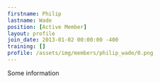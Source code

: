 ```yaml
---
firstname: Philip
lastname: Wade
position: [Active Member]
layout: profile
join_date: 2013-01-02 00:00:00 -400
training: []
profile: /assets/img/members/philip_wade/0.png
---
```

Some information